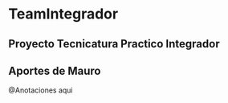# TeamIntegrador
Proyecto Tecnicatura Practico Integrador
----------------------------------------------
Aportes de Mauro
--------------------------------------
@Anotaciones aqui
